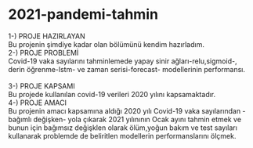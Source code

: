 # 2021-pandemi-tahmin
1-) PROJE HAZIRLAYAN <br/>
  Bu projenin şimdiye kadar olan bölümünü kendim hazırladım. <br/>
2-) PROJE PROBLEMİ <br/>
  Covid-19 vaka sayılarını tahminlemede yapay sinir ağları-relu,sigmoid-, derin öğrenme-lstm- ve zaman serisi-forecast- modellerinin performansı.<br/>  
3-) PROJE KAPSAMI <br/>
  Bu projede kullanılan covid-19 verileri 2020 yılını kapsamaktadır. <br/>
4-) PROJE AMACI <br/>
Bu projenin amacı kapsamına aldığı 2020 yılı Covid-19 vaka sayılarından -bağımlı değişken- yola çıkarak 2021 yılınının Ocak ayını tahmin etmek ve bunun için bağımsız değişklen olarak ölüm,yoğun bakım ve test sayıları kullanarak problemde de beliritlen modellerin performanslarını ölçmek.
